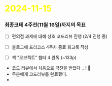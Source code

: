 # <span style="color:yellow">2024-11-15</span>

### 최종코테 4주전(11월 16일)까지의 목표
- [ ] 편의점 과제에 대해 상호 코드리뷰 진행 (2/4 진행 중)
- [ ] 블로그에 프리코스 4주차 종료 회고록 작성
- [ ] 책 "오브젝트" 챕터 4 완독  (~133p)




- 코드 리뷰에서 처음으로 극찬을 받았다 .. ! 🥺
- 두분에게 코드리뷰를 완료했다.
- 